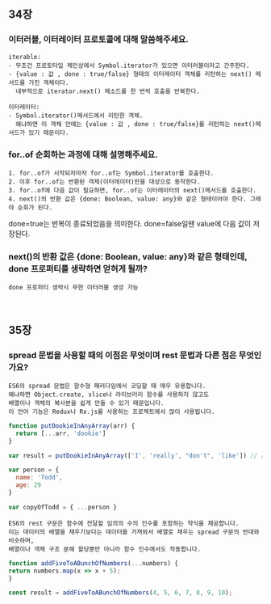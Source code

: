 ## 34장

### 이터러블, 이터레이터 프로토콜에 대해 말씀해주세요.

    iterable: 
    - 무조건 프로토타입 체인상에서 Symbol.iterator가 있으면 이터러블이라고 간주한다.
    - {value : 값 , done : true/false} 형태의 이터레이터 객체를 리턴하는 next() 메서드를 가진 객체이다. 
      내부적으로 iterator.next() 메소드를 한 번씩 호출을 반복한다.
      
    이터레이터:
    - Symbol.iterator()메서드에서 리턴한 객체.
      왜냐하면 이 객체 안에는 {value : 값 , done : true/false}를 리턴하는 next()메서드가 있기 때문이다.
    
  
### for..of 순회하는 과정에 대해 설명해주세요.

    1. for..of가 시작되자마자 for..of는 Symbol.iterator를 호출한다.
    2. 이후 for..of는 반환된 객체(이터레이터)만을 대상으로 동작한다.
    3. for..of에 다음 값이 필요하면, for..of는 이터레이터의 next()메서드를 호출한다.
    4. next()의 반환 값은 {done: Boolean, value: any}와 같은 형태이어야 한다. 그래야 순회가 된다.
done=true는 반복이 종료되었음을 의미한다. done=false일땐 value에 다음 값이 저장된다.

### next()의 반환 값은 {done: Boolean, value: any}와 같은 형태인데, done 프로퍼티를 생략하면 얻허게 될까?

    done 프로퍼티 생략시 무한 이터러블 생성 가능

<br>

## 35장

### spread 문법을 사용할 때의 이점은 무엇이며 rest 문법과 다른 점은 무엇인가요?

    ES6의 spread 문법은 함수형 패러다임에서 코딩할 때 매우 유용합니다. 
    왜냐하면 Object.create, slice나 라이브러리 함수를 사용하지 않고도 
    배열이나 객체의 복사본을 쉽게 만들 수 있기 때문입니다. 
    이 언어 기능은 Redux나 Rx.js를 사용하는 프로젝트에서 많이 사용됩니다.
    
```js
function putDookieInAnyArray(arr) {
  return [...arr, 'dookie']
}

var result = putDookieInAnyArray(['I', 'really', "don't", 'like']) // ["I", "really", "don't", "like", "dookie"]

var person = {
  name: 'Todd',
  age: 29
}

var copyOfTodd = { ...person }
```
    
    ES6의 rest 구문은 함수에 전달할 임의의 수의 인수를 포함하는 약식을 제공합니다. 
    이는 데이터의 배열을 채우기보다는 데이터를 가져와서 배열로 채우는 spread 구문의 반대와 비슷하며,
    배열이나 객체 구조 분해 할당뿐만 아니라 함수 인수에서도 작동합니다.
    
  ```js
function addFiveToABunchOfNumbers(...numbers) {
  return numbers.map(x => x + 5);
}

const result = addFiveToABunchOfNumbers(4, 5, 6, 7, 8, 9, 10);
  ```
    
